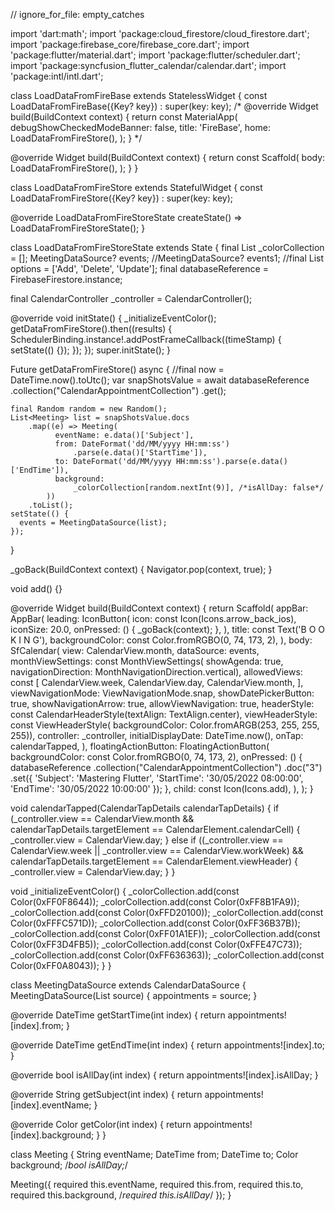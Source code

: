 // ignore_for_file: empty_catches

import 'dart:math';
import 'package:cloud_firestore/cloud_firestore.dart';
import 'package:firebase_core/firebase_core.dart';
import 'package:flutter/material.dart';
import 'package:flutter/scheduler.dart';
import 'package:syncfusion_flutter_calendar/calendar.dart';
import 'package:intl/intl.dart';

class LoadDataFromFireBase extends StatelessWidget {
  const LoadDataFromFireBase({Key? key}) : super(key: key);
  /*
  @override
  Widget build(BuildContext context) {
    return const MaterialApp(
      debugShowCheckedModeBanner: false,
      title: 'FireBase',
      home: LoadDataFromFireStore(),
    );
  }
  */

  @override
  Widget build(BuildContext context) {
    return const Scaffold(
      body: LoadDataFromFireStore(),
    );
  }
}

class LoadDataFromFireStore extends StatefulWidget {
  const LoadDataFromFireStore({Key? key}) : super(key: key);

  @override
  LoadDataFromFireStoreState createState() => LoadDataFromFireStoreState();
}

class LoadDataFromFireStoreState extends State<LoadDataFromFireStore> {
  final List<Color> _colorCollection = <Color>[];
  MeetingDataSource? events;
  //MeetingDataSource? events1;
  //final List<String> options = <String>['Add', 'Delete', 'Update'];
  final databaseReference = FirebaseFirestore.instance;

  final CalendarController _controller = CalendarController();

  @override
  void initState() {
    _initializeEventColor();
    getDataFromFireStore().then((results) {
      SchedulerBinding.instance!.addPostFrameCallback((timeStamp) {
        setState(() {});
      });
    });
    super.initState();
  }

  Future<void> getDataFromFireStore() async {
    //final now = DateTime.now().toUtc();
    var snapShotsValue = await databaseReference
        .collection("CalendarAppointmentCollection")
        .get();

    final Random random = new Random();
    List<Meeting> list = snapShotsValue.docs
        .map((e) => Meeting(
              eventName: e.data()['Subject'],
              from: DateFormat('dd/MM/yyyy HH:mm:ss')
                  .parse(e.data()['StartTime']),
              to: DateFormat('dd/MM/yyyy HH:mm:ss').parse(e.data()['EndTime']),
              background:
                  _colorCollection[random.nextInt(9)], /*isAllDay: false*/
            ))
        .toList();
    setState(() {
      events = MeetingDataSource(list);
    });
  }

  _goBack(BuildContext context) {
    Navigator.pop(context, true);
  }

  void add() {}

  @override
  Widget build(BuildContext context) {
    return Scaffold(
      appBar: AppBar(
        leading: IconButton(
          icon: const Icon(Icons.arrow_back_ios),
          iconSize: 20.0,
          onPressed: () {
            _goBack(context);
          },
        ),
        title: const Text('B O O K I N G'),
        backgroundColor: const Color.fromRGBO(0, 74, 173, 2),
      ),
      body: SfCalendar(
        view: CalendarView.month,
        dataSource: events,
        monthViewSettings: const MonthViewSettings(
            showAgenda: true,
            navigationDirection: MonthNavigationDirection.vertical),
        allowedViews: const [
          CalendarView.week,
          CalendarView.day,
          CalendarView.month,
        ],
        viewNavigationMode: ViewNavigationMode.snap,
        showDatePickerButton: true,
        showNavigationArrow: true,
        allowViewNavigation: true,
        headerStyle: const CalendarHeaderStyle(textAlign: TextAlign.center),
        viewHeaderStyle: const ViewHeaderStyle(
            backgroundColor: Color.fromARGB(253, 255, 255, 255)),
        controller: _controller,
        initialDisplayDate: DateTime.now(),
        onTap: calendarTapped,
      ),
      floatingActionButton: FloatingActionButton(
        backgroundColor: const Color.fromRGBO(0, 74, 173, 2),
        onPressed: () {
          databaseReference
              .collection("CalendarAppointmentCollection")
              .doc("3")
              .set({
            'Subject': 'Mastering Flutter',
            'StartTime': '30/05/2022 08:00:00',
            'EndTime': '30/05/2022 10:00:00'
          });
        },
        child: const Icon(Icons.add),
      ),
    );
  }

  void calendarTapped(CalendarTapDetails calendarTapDetails) {
    if (_controller.view == CalendarView.month &&
        calendarTapDetails.targetElement == CalendarElement.calendarCell) {
      _controller.view = CalendarView.day;
    } else if ((_controller.view == CalendarView.week ||
            _controller.view == CalendarView.workWeek) &&
        calendarTapDetails.targetElement == CalendarElement.viewHeader) {
      _controller.view = CalendarView.day;
    }
  }

  void _initializeEventColor() {
    _colorCollection.add(const Color(0xFF0F8644));
    _colorCollection.add(const Color(0xFF8B1FA9));
    _colorCollection.add(const Color(0xFFD20100));
    _colorCollection.add(const Color(0xFFFC571D));
    _colorCollection.add(const Color(0xFF36B37B));
    _colorCollection.add(const Color(0xFF01A1EF));
    _colorCollection.add(const Color(0xFF3D4FB5));
    _colorCollection.add(const Color(0xFFE47C73));
    _colorCollection.add(const Color(0xFF636363));
    _colorCollection.add(const Color(0xFF0A8043));
  }
}

class MeetingDataSource extends CalendarDataSource {
  MeetingDataSource(List<Meeting> source) {
    appointments = source;
  }

  @override
  DateTime getStartTime(int index) {
    return appointments![index].from;
  }

  @override
  DateTime getEndTime(int index) {
    return appointments![index].to;
  }

  @override
  bool isAllDay(int index) {
    return appointments![index].isAllDay;
  }

  @override
  String getSubject(int index) {
    return appointments![index].eventName;
  }

  @override
  Color getColor(int index) {
    return appointments![index].background;
  }
}

class Meeting {
  String eventName;
  DateTime from;
  DateTime to;
  Color background;
  /*bool isAllDay;*/

  Meeting({
    required this.eventName,
    required this.from,
    required this.to,
    required this.background,
    /*required this.isAllDay*/
  });
}









